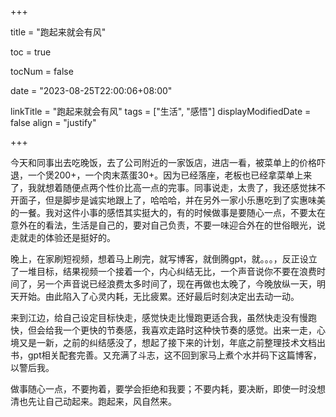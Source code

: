 +++

title = "跑起来就会有风"

toc = true

tocNum = false

date = "2023-08-25T22:00:06+08:00"

linkTitle = "跑起来就会有风"
tags = ["生活", "感悟"]
displayModifiedDate = false
align = "justify"

+++



今天和同事出去吃晚饭，去了公司附近的一家饭店，进店一看，被菜单上的价格吓退，一个煲200+，一个肉末蒸蛋30+。因为已经落座，老板也已经拿菜单上来了，我就想着随便点两个性价比高一点的完事。同事说走，太贵了，我还感觉抹不开面子，但是脚步是诚实地跟上了，哈哈哈，并在另外一家小乐惠吃到了实惠味美的一餐。我对这件小事的感悟其实挺大的，有的时候做事是要随心一点，不要太在意外在的看法，生活是自己的，要对自己负责，不要一味迎合外在的世俗眼光，说走就走的体验还是挺好的。

晚上，在家刷短视频，想着马上刷完，就写博客，就倒腾gpt，就。。。，反正设立了一堆目标，结果视频一个接着一个，内心纠结无比，一个声音说你不要在浪费时间了，另一个声音说已经浪费太多时间了，现在再做也太晚了，今晚放纵一天，明天开始。由此陷入了心灵内耗，无比疲累。还好最后时刻决定出去动一动。

来到江边，给自己设定目标快走，感觉快走比慢跑更适合我，虽然快走没有慢跑快，但会给我一个更快的节奏感，我喜欢走路时这种快节奏的感觉。出来一走，心境又是一新，之前的纠结感没了，想起了接下来的计划，年底之前整理技术文档出书，gpt相关配套完善。又充满了斗志，这不回到家马上煮个水并码下这篇博客，以警后我。

做事随心一点，不要拘着，要学会拒绝和我要；不要内耗，要决断，即使一时没想清也先让自己动起来。跑起来，风自然来。